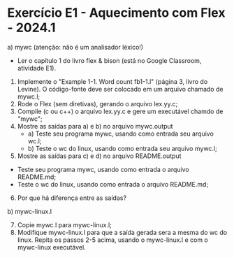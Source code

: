 # Exercício E1 - Aquecimento com Flex - 2024.1

a) mywc (atenção: não é um analisador léxico!)

- Ler o capítulo 1 do livro flex & bison (está no Google Classroom, atividade E1).

1. Implemente o "Example 1-1. Word count fb1-1.l" (página 3, livro do Levine). 
O código-fonte deve ser colocado em um arquivo chamado de mywc.l;
2. Rode o Flex (sem diretivas), gerando o arquivo lex.yy.c;
3. Compile (c ou c++) o arquivo lex.yy.c e gere um executável chamdo de "mywc";
4. Mostre as saídas para a) e b) no arquivo mywc.output
   - a) Teste seu programa mywc, usando como entrada seu arquivo wc.l;
   - b) Teste o wc do linux, usando como entrada seu arquivo mywc.l;
5. Mostre as saídas para c) e d) no arquivo README.output
- Teste seu programa mywc, usando como entrada o arquivo README.md;
- Teste o wc do linux, usando como entrada o arquivo README.md;
6. Por que há diferença entre as saídas?

b) mywc-linux.l

7. Copie mywc.l para mywc-linux.l;
8. Modifique mywc-linux.l para que a saída gerada sera a mesma do wc do linux.
Repita os passos 2-5 acima, usando o mywc-linux.l e com o mywc-linux executável.


